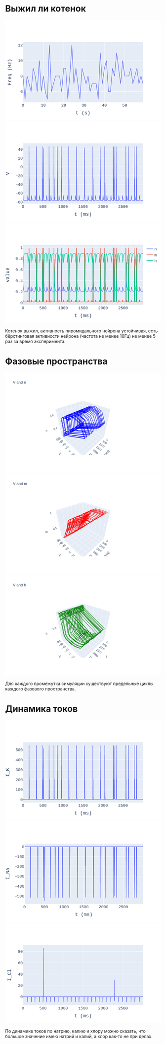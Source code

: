 # Выжил ли котенок
![image](https://github.com/LamaLenny/CN_hw/blob/master/img/newplot%20(5).png?raw=true)
![image](https://github.com/LamaLenny/CN_hw/blob/master/img/newplot%20(6).png?raw=true)
![image](https://github.com/LamaLenny/CN_hw/blob/master/img/newplot%20(7).png?raw=true)

Котенок выжил, активность пиромидального нейрона устойчивая, есть бёрстинговая активности нейрона (частота не менее 10Гц) не менее 5 раз за время эксперимента.
# Фазовые пространства
![image](https://github.com/LamaLenny/CN_hw/blob/master/img/newplot%20(8).png?raw=true)
![image](https://github.com/LamaLenny/CN_hw/blob/master/img/newplot%20(9).png?raw=true)
![image](https://github.com/LamaLenny/CN_hw/blob/master/img/newplot%20(10).png?raw=true)

Для каждого промежутка симуляции существуют предельные циклы каждого
фазового пространства.

# Динамика токов
![image](https://github.com/LamaLenny/CN_hw/blob/master/img/newplot%20(11).png?raw=true)
![image](https://github.com/LamaLenny/CN_hw/blob/master/img/newplot%20(12).png?raw=true)
![image](https://github.com/LamaLenny/CN_hw/blob/master/img/newplot%20(13).png?raw=true)

По динамике токов по натрию, калию и хлору можно сказать, что большое значение имею натрий и калий, а хлор как-то не при делах.
